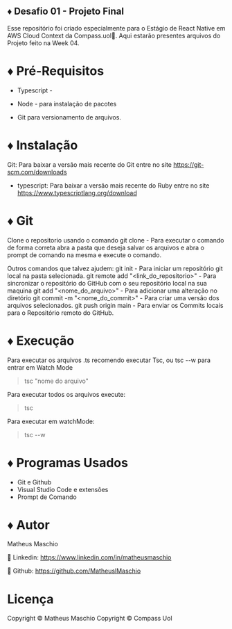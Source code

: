 ## ♦️ Desafio  01 - Projeto Final
Esse repositório foi criado especialmente para o Estágio de React Native em AWS Cloud Context da Compass.uol🧭. Aqui estarão presentes arquivos do Projeto feito na Week 04.

# ♦️ Pré-Requisitos
* Typescript - 

* Node - para instalação de pacotes 

* Git para versionamento de arquivos.

# ♦️ Instalação
Git: Para baixar a versão mais recente do Git entre no site https://git-scm.com/downloads

* typescript: Para baixar a versão mais recente do Ruby entre no site https://www.typescriptlang.org/download


# ♦️ Git
Clone o repositorio usando o comando git clone - Para executar o comando de forma correta abra a pasta que deseja salvar os arquivos e abra o prompt de comando na mesma e execute o comando.

Outros comandos que talvez ajudem:
git init - Para iniciar um repositório git local na pasta selecionada.
git remote add "<link_do_repositorio>" - Para sincronizar o repositório do GitHub com o seu repositório local na sua maquina 
git add "<nome_do_arquivo>" -  Para adicionar uma alteração no diretório
git commit -m "<nome_do_commit>" - Para criar uma versão dos arquivos selecionados.
git push origin main - Para enviar os Commits locais para o Repositório remoto do GitHub.


# ♦️ Execução 
Para executar os arquivos .ts recomendo executar Tsc, ou tsc --w para entrar em Watch Mode

>tsc "nome do arquivo"

Para executar todos os arquivos execute:

>tsc

Para executar em watchMode: 

>tsc --w


# ♦️ Programas Usados
* Git e Github
* Visual Studio Code e extensões
* Prompt de Comando

# ♦️ Autor 
Matheus Maschio

 🔗 Linkedin: https://www.linkedin.com/in/matheusmaschio
 
 🔗 Github: https://github.com/MatheuslMaschio
 
 # Licença
 Copyright © Matheus Maschio
 Copyright © Compass Uol
